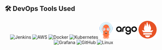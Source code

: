 ## 🛠️ DevOps Tools Used

<p align="center">
  <img src="https://cdn.jsdelivr.net/gh/devicons/devicon/icons/jenkins/jenkins-original.svg" alt="Jenkins" width="60"/>
  <img src="https://cdn.worldvectorlogo.com/logos/aws-2.svg" alt="AWS" width="60"/>
  <img src="https://cdn.jsdelivr.net/gh/devicons/devicon/icons/docker/docker-original.svg" alt="Docker" width="60"/>
  <img src="https://cdn.jsdelivr.net/gh/devicons/devicon/icons/kubernetes/kubernetes-plain.svg" alt="Kubernetes" width="60"/>
  <img src="https://raw.githubusercontent.com/cncf/artwork/main/projects/argo/horizontal/color/argo-horizontal-color.png" alt="Argo CD" width="120"/>
  <img src="https://raw.githubusercontent.com/cncf/artwork/main/projects/prometheus/icon/color/prometheus-icon-color.svg" alt="Prometheus" width="60"/>
  <img src="https://upload.wikimedia.org/wikipedia/commons/3/3b/Grafana_icon.svg" alt="Grafana" width="60"/>
  <img src="https://cdn.jsdelivr.net/gh/devicons/devicon/icons/github/github-original.svg" alt="GitHub" width="60"/>
  <img src="https://cdn.jsdelivr.net/gh/devicons/devicon/icons/linux/linux-original.svg" alt="Linux" width="60"/>
</p>
